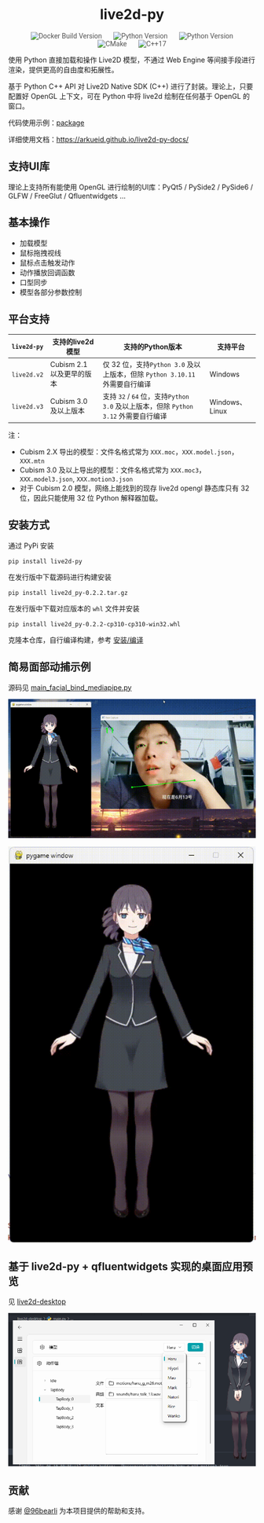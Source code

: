 <div align="center">
    <h1>live2d-py</h1>
</div>

<p align="center" style="font-family: 'Roboto', sans-serif; font-size: 1em; color: #555;">
    <img title="Docker Build Version" src="https://img.shields.io/github/v/release/Arkueid/live2d-py" alt="Docker Build Version" style="margin: 0 10px;">
    <img title="Python Version" src="https://img.shields.io/badge/python-3.12-blue" alt="Python Version" style="margin: 0 10px;">
    <img title="Python Version" src="https://img.shields.io/badge/python-3.10.11-blue" alt="Python Version" style="margin: 0 10px;">
    <img title="CMake" src="https://img.shields.io/badge/CMake-3.13-orange" alt="CMake" style="margin: 0 10px;">
    <img title="C++" src="https://img.shields.io/badge/C%2B%2B-17-yellow" alt="C++17" style="margin: 0 10px;">
</p>

使用 Python 直接加载和操作 Live2D 模型，不通过 Web Engine 等间接手段进行渲染，提供更高的自由度和拓展性。

基于 Python C++ API 对 Live2D Native SDK (C++) 进行了封装。理论上，只要配置好 OpenGL 上下文，可在 Python 中将 live2d 绘制在任何基于 OpenGL 的窗口。

代码使用示例：[package](./package/)

详细使用文档：https://arkueid.github.io/live2d-py-docs/

## 支持UI库
理论上支持所有能使用 OpenGL 进行绘制的UI库：PyQt5 / PySide2 / PySide6 / GLFW / FreeGlut / Qfluentwidgets ...

## 基本操作
* 加载模型
* 鼠标拖拽视线
* 鼠标点击触发动作
* 动作播放回调函数
* 口型同步
* 模型各部分参数控制

## 平台支持

| `live2d-py` | 支持的live2d模型            | 支持的Python版本                                                    | 支持平台          |
|-------------|------------------------|----------------------------------------------------------------|---------------|
| `live2d.v2` | Cubism 2.1 以及更早的版本 | 仅 32 位，支持`Python 3.0` 及以上版本，但除 `Python 3.10.11` 外需要自行编译        | Windows       |
| `live2d.v3` | Cubism 3.0 及以上版本  | 支持 `32` / `64` 位，支持`Python 3.0` 及以上版本，但除 `Python 3.12` 外需要自行编译 | Windows、Linux |

注：
* Cubism 2.X 导出的模型：文件名格式常为 `XXX.moc`，`XXX.model.json`，`XXX.mtn`
* Cubism 3.0 及以上导出的模型：文件名格式常为 `XXX.moc3`，`XXX.model3.json`, `XXX.motion3.json` 
* 对于 Cubism 2.0 模型，网络上能找到的现存 live2d opengl 静态库只有 32 位，因此只能使用 32 位 Python 解释器加载。

## 安装方式

通过 PyPi 安装
```shell
pip install live2d-py
```

在发行版中下载源码进行构建安装
```shell
pip install live2d_py-0.2.2.tar.gz
```

在发行版中下载对应版本的 `whl` 文件并安装
```shell
pip install live2d_py-0.2.2-cp310-cp310-win32.whl
```

克隆本仓库，自行编译构建，参考 [安装/编译](https://arkueid.github.io/live2d-py-docs/%E4%BD%BF%E7%94%A8%E8%AF%B4%E6%98%8E/%E5%AE%89%E8%A3%85.html#%E7%BC%96%E8%AF%91)


## 简易面部动捕示例
源码见 [main_facial_bind_mediapipe.py](./package/main_facial_bind_mediapipe.py)  

![面捕-期末周破防](./docs/video_test.gif)

![简易动捕](./docs/facial_capture.gif)

## 基于 live2d-py + qfluentwidgets 实现的桌面应用预览

见 [live2d-desktop](https://github.com/Arkueid/Live2DMascot)

![alt](./docs/2.png)

## 贡献

感谢 [@96bearli] 为本项目提供的帮助和支持。

[@96bearli]: https://github.com/96bearli
